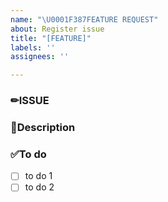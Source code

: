 ```yaml
---
name: "\U0001F387FEATURE REQUEST"
about: Register issue
title: "[FEATURE]"
labels: ''
assignees: ''

---
```


### ✏ISSUE

<!-- 이슈 내용 -->

### 📝Description

<!-- 상세 내용 -->

### ✅To do
- [ ] to do 1
- [ ] to do 2
